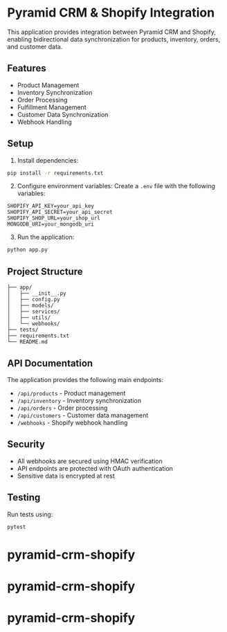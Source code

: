 # Pyramid CRM & Shopify Integration

This application provides integration between Pyramid CRM and Shopify, enabling bidirectional data synchronization for products, inventory, orders, and customer data.

## Features

- Product Management
- Inventory Synchronization
- Order Processing
- Fulfillment Management
- Customer Data Synchronization
- Webhook Handling

## Setup

1. Install dependencies:

```bash
pip install -r requirements.txt
```

2. Configure environment variables:
   Create a `.env` file with the following variables:

```
SHOPIFY_API_KEY=your_api_key
SHOPIFY_API_SECRET=your_api_secret
SHOPIFY_SHOP_URL=your_shop_url
MONGODB_URI=your_mongodb_uri
```

3. Run the application:

```bash
python app.py
```

## Project Structure

```
├── app/
│   ├── __init__.py
│   ├── config.py
│   ├── models/
│   ├── services/
│   ├── utils/
│   └── webhooks/
├── tests/
├── requirements.txt
└── README.md
```

## API Documentation

The application provides the following main endpoints:

- `/api/products` - Product management
- `/api/inventory` - Inventory synchronization
- `/api/orders` - Order processing
- `/api/customers` - Customer data management
- `/webhooks` - Shopify webhook handling

## Security

- All webhooks are secured using HMAC verification
- API endpoints are protected with OAuth authentication
- Sensitive data is encrypted at rest

## Testing

Run tests using:

```bash
pytest
```
# pyramid-crm-shopify
# pyramid-crm-shopify
# pyramid-crm-shopify
